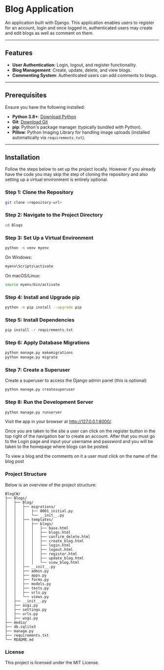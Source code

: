 # Blog Application

An application built with Django. This application enables users to register for an account, login and once logged in, authenticated users may create and edit blogs as well as comment on them.

---

## Features

- **User Authentication**: Login, logout, and register functionality.
- **Blog Management**: Create, update, delete, and view blogs.
- **Commenting System**: Authenticated users can add comments to blogs.

---

## Prerequisites

Ensure you have the following installed:

- **Python 3.8+**: [Download Python](https://www.python.org/downloads/)
- **Git**: [Download Git](https://git-scm.com/downloads)
- **pip**: Python's package manager (typically bundled with Python).
- **Pillow**: Python Imaging Library for handling image uploads (installed automatically via `requirements.txt`).

---

## Installation

Follow the steps below to set up the project locally. However if you already have the code you may skip the step of cloning the repository and also setting up a virtual environment is entirely optional.

### Step 1: Clone the Repository

```bash
git clone <repository-url>
```

### Step 2: Navigate to the Project Directory

```bash
cd Blogs
```

### Step 3: Set Up a Virtual Environment

```bash
python -m venv myenv
```
On Windows:

```bash
myenv\Scripts\activate
```
On macOS/Linux:

```bash
source myenv/bin/activate
```
### Step 4: Install and Upgrade pip

```bash
python -m pip install --upgrade pip
```
### Step 5: Install Dependencies

```bash
pip install -r requirements.txt
```
### Step 6: Apply Database Migrations

```bash
python manage.py makemigrations
python manage.py migrate
```
### Step 7: Create a Superuser
Create a superuser to access the Django admin panel (this is optional)

```bash
python manage.py createsuperuser
```

### Step 8: Run the Development Server

```bash
python manage.py runserver
```
Visit the app in your browser at http://127.0.0.1:8000/.

Once you are taken to the site a user can click on the register button in the top right of the navigation bar to create an account. After that you must go to the Login page and input your username and password and you will be taken to the homepage where blogs can be posted.

To view a blog and the comments on it a user must click on the name of the blog post

### Project Structure
Below is an overview of the project structure:

```plaintext 
BlogCW/
├── Blogs/
│   ├── Blog/
│   │   ├── migrations/
│   │   │   ├── 0001_initial.py
│   │   │   └── __init__.py
│   │   ├── templates/
│   │   │   ├── blogs/
│   │   │   │   ├── base.html
│   │   │   │   ├── blogs.html
│   │   │   │   ├── confirm_delete.html
│   │   │   │   ├── create_blog.html
│   │   │   │   ├── login.html
│   │   │   │   ├── logout.html
│   │   │   │   ├── register.html
│   │   │   │   ├── update_blog.html
│   │   │   │   └── view_blog.html
│   │   ├── __init__.py
│   │   ├── admin.py
│   │   ├── apps.py
│   │   ├── forms.py
│   │   ├── models.py
│   │   ├── tests.py
│   │   ├── urls.py
│   │   └── views.py
│   ├── __init__.py
│   ├── asgi.py
│   ├── settings.py
│   ├── urls.py
│   ├── wsgi.py
├── media/
├── db.sqlite3
├── manage.py
├── requirements.txt
└── README.md
```

### License
This project is licensed under the MIT License.